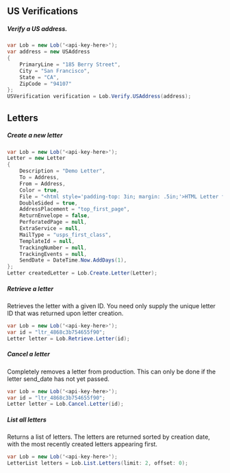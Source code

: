 US Verifications
-----------


##### Verify a US address.
```csharp
var Lob = new Lob('<api-key-here>');
var address = new USAddress
{
    PrimaryLine = "185 Berry Street",
    City = "San Francisco",
    State = "CA",
    ZipCode = "94107"
};
USVerification verification = Lob.Verify.USAddress(address);
```

Letters
-----------


##### Create a new letter
```csharp
var Lob = new Lob('<api-key-here>');
Letter = new Letter
{
    Description = "Demo Letter",
    To = Address,
    From = Address,
    Color = true,
    File = "<html style='padding-top: 3in; margin: .5in;'>HTML Letter for {{name}}</html>",
    DoubleSided = true,
    AddressPlacement = "top_first_page",
    ReturnEnvelope = false,
    PerforatedPage = null,
    ExtraService = null,
    MailType = "usps_first_class",
    TemplateId = null,
    TrackingNumber = null,
    TrackingEvents = null,
    SendDate = DateTime.Now.AddDays(1),
};
Letter createdLetter = Lob.Create.Letter(Letter);
```

##### Retrieve a letter
Retrieves the letter with a given ID. You need only supply the unique letter ID that was returned upon letter creation.
```csharp
var Lob = new Lob('<api-key-here>');
var id = "ltr_4868c3b754655f90";
Letter letter = Lob.Retrieve.Letter(id);
```

##### Cancel a letter
Completely removes a letter from production. This can only be done if the letter send_date has not yet passed.
```csharp
var Lob = new Lob('<api-key-here>');
var id = "ltr_4868c3b754655f90";
Letter letter = Lob.Cancel.Letter(id);
```

##### List all letters
Returns a list of letters. The letters are returned sorted by creation date, with the most recently created letters appearing first.
```csharp
var Lob = new Lob('<api-key-here>');
LetterList letters = Lob.List.Letters(limit: 2, offset: 0);
```